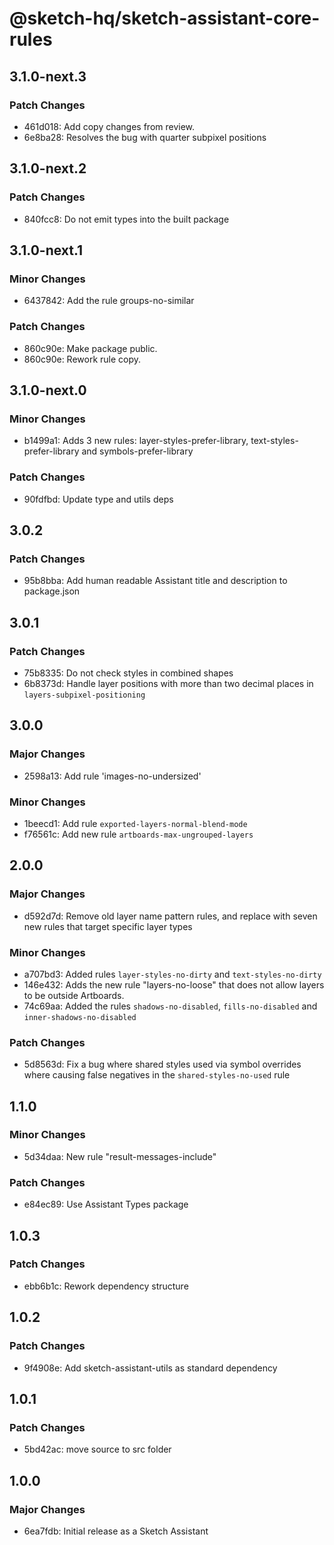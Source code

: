 # @sketch-hq/sketch-assistant-core-rules

## 3.1.0-next.3

### Patch Changes

- 461d018: Add copy changes from review.
- 6e8ba28: Resolves the bug with quarter subpixel positions

## 3.1.0-next.2

### Patch Changes

- 840fcc8: Do not emit types into the built package

## 3.1.0-next.1

### Minor Changes

- 6437842: Add the rule groups-no-similar

### Patch Changes

- 860c90e: Make package public.
- 860c90e: Rework rule copy.

## 3.1.0-next.0

### Minor Changes

- b1499a1: Adds 3 new rules: layer-styles-prefer-library, text-styles-prefer-library and
  symbols-prefer-library

### Patch Changes

- 90fdfbd: Update type and utils deps

## 3.0.2

### Patch Changes

- 95b8bba: Add human readable Assistant title and description to package.json

## 3.0.1

### Patch Changes

- 75b8335: Do not check styles in combined shapes
- 6b8373d: Handle layer positions with more than two decimal places in `layers-subpixel-positioning`

## 3.0.0

### Major Changes

- 2598a13: Add rule 'images-no-undersized'

### Minor Changes

- 1beecd1: Add rule `exported-layers-normal-blend-mode`
- f76561c: Add new rule `artboards-max-ungrouped-layers`

## 2.0.0

### Major Changes

- d592d7d: Remove old layer name pattern rules, and replace with seven new rules that target
  specific layer types

### Minor Changes

- a707bd3: Added rules `layer-styles-no-dirty` and `text-styles-no-dirty`
- 146e432: Adds the new rule "layers-no-loose" that does not allow layers to be outside Artboards.
- 74c69aa: Added the rules `shadows-no-disabled`, `fills-no-disabled` and
  `inner-shadows-no-disabled`

### Patch Changes

- 5d8563d: Fix a bug where shared styles used via symbol overrides where causing false negatives in
  the `shared-styles-no-used` rule

## 1.1.0

### Minor Changes

- 5d34daa: New rule "result-messages-include"

### Patch Changes

- e84ec89: Use Assistant Types package

## 1.0.3

### Patch Changes

- ebb6b1c: Rework dependency structure

## 1.0.2

### Patch Changes

- 9f4908e: Add sketch-assistant-utils as standard dependency

## 1.0.1

### Patch Changes

- 5bd42ac: move source to src folder

## 1.0.0

### Major Changes

- 6ea7fdb: Initial release as a Sketch Assistant
